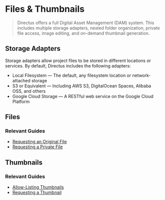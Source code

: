 # Files & Thumbnails

> Directus offers a full Digital Asset Management (DAM) system. This includes multiple storage adapters, nested folder organization, private file access, image editing, and on-demand thumbnail generation.

## Storage Adapters

Storage adapters allow project files to be stored in different locations or services. By default, Directus includes the following adapters:

* Local Filesystem — The default, any filesystem location or network-attached storage
* S3 or Equivalent — Including AWS S3, DigitalOcean Spaces, Alibaba OSS, and others
* Google Cloud Storage — A RESTful web service on the Google Cloud Platform

## Files

### Relevant Guides

* [Requesting an Original File](#)
* [Requesting a Private File](#)

## Thumbnails

### Relevant Guides

* [Allow-Listing Thumbnails](#)
* [Requesting a Thumbnail](#)
